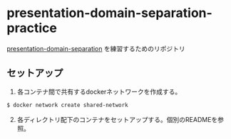 # presentation-domain-separation-practice

[presentation-domain-separation](https://martinfowler.com/bliki/PresentationDomainSeparation.html) を練習するためのリポジトリ

## セットアップ

1. 各コンテナ間で共有するdockerネットワークを作成する。

```bash
$ docker network create shared-network
```

2. 各ディレクトリ配下のコンテナをセットアップする。個別のREADMEを参照。
